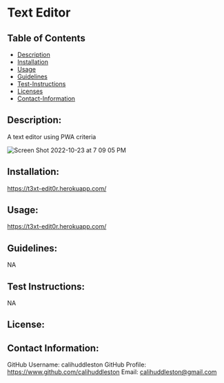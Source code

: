 # Text Editor

## Table of Contents

- [Description](#description)
- [Installation](#install)
- [Usage](#usage)
- [Guidelines](#guidelines)
- [Test-Instructions](#test)
- [Licenses](#license)
- [Contact-Information](#email)

## Description:

A text editor using PWA criteria

![Screen Shot 2022-10-23 at 7 09 05 PM](https://user-images.githubusercontent.com/102004484/197422637-4501f1f5-4db7-4d68-b195-523dfdf3e083.png)

## Installation:

https://t3xt-edit0r.herokuapp.com/

## Usage:

https://t3xt-edit0r.herokuapp.com/

## Guidelines:

NA

## Test Instructions:

NA

## License:

## Contact Information:

GitHub Username: calihuddleston
GitHub Profile: https://www.github.com/calihuddleston
Email: calihuddleston@gmail.com
